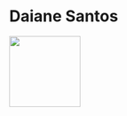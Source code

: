 # Daiane Santos
<img align="center" height="128" src="https://user-images.githubusercontent.com/37185061/113911879-dea00780-97b0-11eb-8ad4-aba49f191c2f.png"/>
